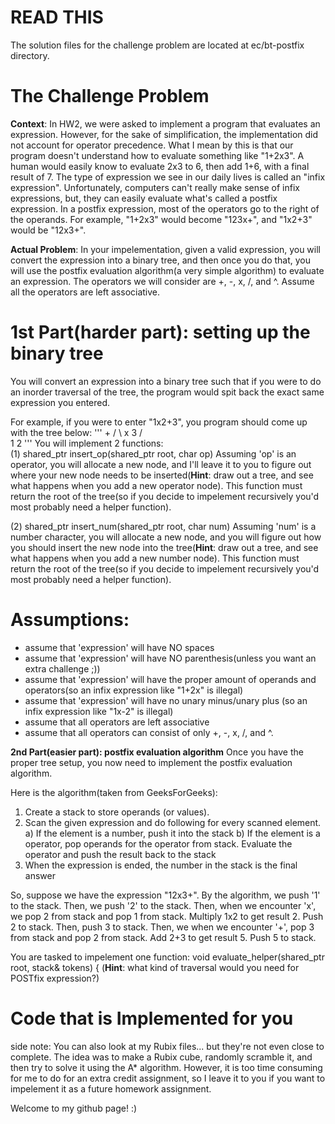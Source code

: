 # READ THIS

The solution files for the challenge problem are located at ec/bt-postfix directory.

# The Challenge Problem
**Context**:
  In HW2, we were asked to implement a program that evaluates an expression. However, for the sake of simplification, the implementation did not account for operator precedence. What I mean by this is that our program doesn't understand how to evaluate something like "1+2x3". A human would easily know to evaluate 2x3 to 6, then add 1+6, with a final result of 7. 
  The type of expression we see in our daily lives is called an "infix expression". Unfortunately, computers can't really make sense of infix expressions, but, they can easily evaluate what's called a postfix expression. In a postfix expression, most of the operators go to the right of the operands. For example, "1+2x3" would become "123x+", and "1x2+3" would be "12x3+".
  
 **Actual Problem**:
  In your impelementation, given a valid expression, you will convert the expression into a binary tree, and then once you do that, you will use the postfix evaluation algorithm(a very simple algorithm) to evaluate an expression. The operators we will consider are +, -, x, /, and ^. Assume all the operators are left associative. 
  
 # 1st Part(harder part): setting up the binary tree
  You will convert an expression into a binary tree such that if you were to do an inorder traversal of the tree, the program would spit back the exact same expression you entered. 

For example, if you were to enter "1x2+3", you program should come up with the tree below:
'''
                     +
                   /   \ 
                  x     3
                /   \
               1     2
'''
You will implement 2 functions:  
(1) shared_ptr<Node> insert_op(shared_ptr<Node> root, char op)
  Assuming 'op' is an operator, you will allocate a new node, and I'll leave it to you to figure out where your new node needs to be inserted(**Hint**: draw out a tree, and see what happens when you add a new operator node). This function must return the root of the tree(so if you decide to impelement recursively you'd most probably need a helper function).
  
(2) shared_ptr<Node> insert_num(shared_ptr<Node> root, char num) 
  Assuming 'num' is a number character, you will allocate a new node, and you will figure out how you should insert the new node into the tree(**Hint**: draw out a tree, and see what happens when you add a new number node). This function must return the root of the tree(so if you decide to impelement recursively you'd most probably need a helper function).

# Assumptions:
- assume that 'expression' will have NO spaces
- assume that 'expression' will have NO parenthesis(unless you want an extra challenge ;))
- assume that 'expression' will have the proper amount of operands and operators(so an infix expression like "1+2x" is illegal)
- assume that 'expression' will have no unary minus/unary plus (so an infix expression like "1x-2" is illegal)
- assume that all operators are left associative
- assume that all operators can consist of only +, -, x, /, and ^.

 **2nd Part(easier part): postfix evaluation algorithm**
  Once you have the proper tree setup, you now need to implement the postfix evaluation algorithm. 
  
Here is the algorithm(taken from GeeksForGeeks):
  1) Create a stack to store operands (or values).
  2) Scan the given expression and do following for every scanned element.
     a) If the element is a number, push it into the stack
     b) If the element is a operator, pop operands for the operator from stack. Evaluate the operator and push the result back to the stack
  3) When the expression is ended, the number in the stack is the final answer

So, suppose we have the expression "12x3+". By the algorithm, we push '1' to the stack. Then, we push '2' to the stack. Then, when we encounter 'x', we pop 2 from stack and pop 1 from stack. Multiply 1x2 to get result 2. Push 2 to stack. Then, push 3 to stack. Then, we when we encounter '+', pop 3 from stack and pop 2 from stack. Add 2+3 to get result 5. Push 5 to stack. 

You are tasked to impelement one function:
void evaluate_helper(shared_ptr<Node> root, stack<int>& tokens) {
(**Hint**: what kind of traversal would you need for POSTfix expression?)



# Code that is Implemented for you




side note:
You can also look at my Rubix files... but they're not even close to complete. The idea was to make a Rubix cube, randomly scramble it, and then try to solve it using the A* algorithm. However, it is too time consuming for me to do for an extra credit assignment, so I leave it to you if you want to impelement it as a future homework assignment. 

Welcome to my github page! :)
